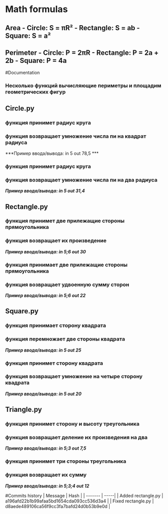# Math formulas 
## Area - Circle: S = πR² - Rectangle: S = ab - Square: S = a²

## Perimeter - Circle: P = 2πR - Rectangle: P = 2a + 2b - Square: P = 4a

#Documentation 
### Несколько функций вычисляющие периметры и площадим геометрических фигур

## Circle.py 
### функция принимет радиус круга 
### функция возвращает умножение числа пи на квадрат радиуса

***Пример ввода/вывода: in 5 out 78,5 ***

### функция принимет радиус круга 
### функция возвращает умножение числа пи на два радиуса

***Пример ввода/вывода: in 5 out 31,4***

## Rectangle.py
### функция принимет две прилежащие стороны прямоугольника 
### функция возвращает их произведение

***Пример ввода/вывода: in 5;6 out 30***

### функция принимает две прилежащие стороны прямоугольника 
### функция возвращает удвоенную сумму сторон

***Пример ввода/вывода: in 5;6 out 22***

## Square.py 
### функция принимает сторону квадрата 
### функция перемножает две стороны квадрата

***Пример ввода/вывода: in 5 out 25***

### функция принимет сторону квадрата 
### функция возвращает умножение на четыре сторону квадрата

***Пример ввода/вывода: in 5 out 20***

## Triangle.py 
### функция принимет сторону и высоту треугольника 
### функция возвращает деление их произведения на два

***Пример ввода/вывода: in 5;3 out 7,5***

### функция принимет три стороны треугольника 
### функция возвращает их сумму

***Пример ввода/вывода: in 5;3;4 out 12***

#Commits history
| Мessage | Hash |
| ------- | -----|
| Added rectangle.py | a196afd22b1b99afaa5bd1654cda093cc536d3a4 |
| Fixed rectangle.py | d8aede489106ca56f9cc3fa7bafd24d0b53b9e0d |
